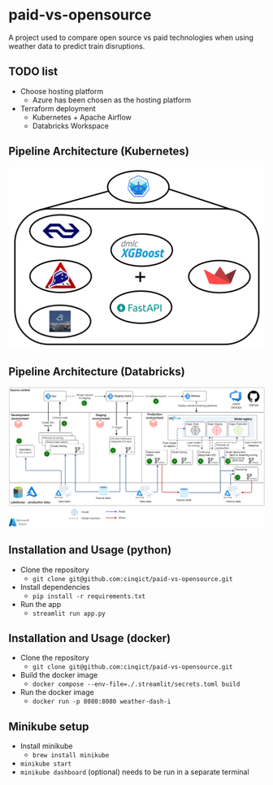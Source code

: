 # paid-vs-opensource
A project used to compare open source vs paid technologies when using weather data to predict train disruptions.

## TODO list
- Choose hosting platform
    - Azure has been chosen as the hosting platform
- Terraform deployment
    - Kubernetes + Apache Airflow
    - Databricks Workspace

## Pipeline Architecture (Kubernetes)
![Pipeline Architecture Kubernetes](./docs/kube-microservice-data-dash-pipeline.png)

## Pipeline Architecture (Databricks)
![Pipeline Architecture Databricks](./docs/orchestrate-mlops-azure-databricks-01.png)

## Installation and Usage (python)
- Clone the repository
    - `git clone git@github.com:cinqict/paid-vs-opensource.git`
- Install dependencies
    - `pip install -r requirements.txt`
- Run the app
    - `streamlit run app.py`

## Installation and Usage (docker)
- Clone the repository
    - `git clone git@github.com:cinqict/paid-vs-opensource.git`
- Build the docker image
    - `docker compose --env-file=./.streamlit/secrets.toml build`
- Run the docker image
    - `docker run -p 8080:8080 weather-dash-i`

## Minikube setup
- Install minikube
    - `brew install minikube`
- `minikube start`
- `minikube dashboard` (optional) needs to be run in a separate terminal
